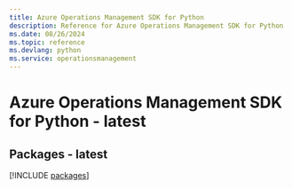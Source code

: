 ```yaml
---
title: Azure Operations Management SDK for Python
description: Reference for Azure Operations Management SDK for Python
ms.date: 08/26/2024
ms.topic: reference
ms.devlang: python
ms.service: operationsmanagement
---
```

# Azure Operations Management SDK for Python - latest
## Packages - latest
[!INCLUDE [packages](operations-management-index.md)]